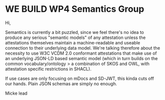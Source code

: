 # WE BUILD WP4 Semantics Group

Hi, 

Semantics is currently a bit puzzled, since we feel there's no idea to produce any serious "semantic models" of any attestation unless the attestations themselves maintain a machine-readable and useable connection to their underlying data model. We're talking therefore about the necessity to use W3C VCDM 2.0 conformant attestations that make use of an underlying JSON-LD based semantic model (which in turn builds on the common vocabulary/ontology > a combination of SKOS and OWL, with attestation specific restrictions in SHACL).

If use cases are only focusing on mDocs and SD-JWT, this kinda cuts off our hands. Plain JSON schemas are simply no enough.

Micke
lead

